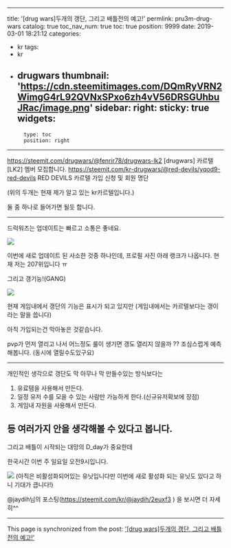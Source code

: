 
---
title: '[drug wars]두개의 갱단, 그리고 배틀전의 예고!'
permlink: pru3m-drug-wars
catalog: true
toc_nav_num: true
toc: true
position: 9999
date: 2019-03-01 18:21:12
categories:
- kr
tags:
- kr
- drugwars
thumbnail: 'https://cdn.steemitimages.com/DQmRyVRN2WimgG4rL92QVNxSPxo6zh4vV56DRSGUhbuJRac/image.png'
sidebar:
    right:
        sticky: true
widgets:
    -
        type: toc
        position: right
---


https://steemit.com/drugwars/@fenrir78/drugwars-lk2 [drugwars] 카르텔[LK2] 멤버 모집합니다.
https://steemit.com/kr-drugwars/@red-devils/yqod9-red-devils RED DEVILS 카르텔 가입 신청 및 회원 명단

(위의 두개는 현재 제가 알고 있는 kr카르텔입니다.)

둘 중 하나로 들어가면 될듯 합니다. 


----------------------------------------------------

드럭워즈는 업데이트는 빠르고 소통은 좋네요.

![](https://cdn.steemitimages.com/DQmRyVRN2WimgG4rL92QVNxSPxo6zh4vV56DRSGUhbuJRac/image.png)

이번에 새로 업데이트 된 사소한 것중 하나인데, 프로필 사진 아래 랭크가 나옵니다. 현재 저는 207위입니다 ㅠ



그리고 갱기능!(GANG)

![](https://cdn.steemitimages.com/DQmf6vkxoqHFjDcKXgzvi6HUXM7EZzgk2GrSFXEc2RvLhr2/image.png)

현재 게임내에서 갱단의 기능은 표시가 되고 있지만
(게임내에서는 카르텔보다는 갱이라는 말을 씁니다)

아직 가입되는건 막아놓은 것같습니다.

pvp가 먼저 열리고 나서 어느정도 룰이 생기면 갱도 열리지 않을까 ?? 조심스럽게 예측해봅니다.
(동시에 열릴수도있구요)

--------------------------------------------------

개인적인 생각으로 갱단도 막 아무나 막 만들수있는 방식보다는 

1. 유료템을 사용해서 만든다.
2. 일정 유저 수를 모을 수 있는 사람만 가능하게 한다.(신규유저확보에 장점)
3. 게임내 자원을 사용해서 만든다.

등 여러가지 안을 생각해볼 수 있다고 봅니다.
-----------------------------------------------

그리고 배틀이 시작되는 대망의 D_day가 중요한데 

한국시간 이번 주 일요일 오전9시입니다.

![](https://cdn.steemitimages.com/DQmecAznBaoYkKeZusKgF9toKKtZY8HeAU8XvoDeSZW5RSY/image.png)
(아직은 비활성화되어있는 유닛입니다만 이번에 새로 활성화 되는 유닛도 있다고 하니 기대가 큽니다!)


@jaydih님의 포스팅(https://steemit.com/kr/@jaydih/2euxf3 ) 을 보시면 더 자세히^^

- - -

This page is synchronized from the post: ['[drug wars]두개의 갱단, 그리고 배틀전의 예고!'](https://steemit.com/@virus707/pru3m-drug-wars)
